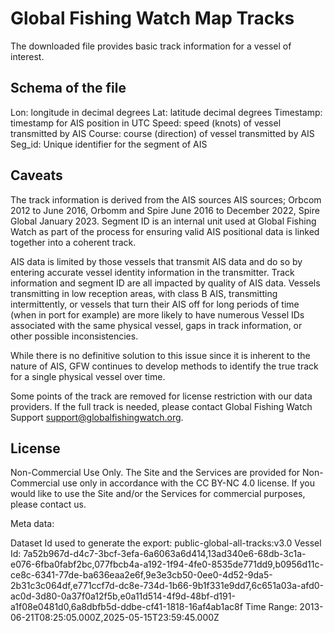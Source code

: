 
# Global Fishing Watch Map Tracks

The downloaded file provides basic track information for a vessel of interest.

## Schema of the file

Lon: longitude in decimal degrees
Lat: latitude decimal degrees
Timestamp: timestamp for AIS position in UTC
Speed: speed (knots) of vessel transmitted by AIS
Course: course (direction) of vessel transmitted by AIS
Seg_id: Unique identifier for the segment of AIS


## Caveats

The track information is derived from the AIS sources AIS sources; Orbcom 2012 to June 2016, Orbomm and Spire June 2016 to December 2022, Spire Global January 2023. Segment ID is an internal unit used at Global Fishing Watch as part of the process for ensuring valid AIS positional data is linked together into a coherent track.

AIS data is limited by those vessels that transmit AIS data and do so by entering accurate vessel identity information in the transmitter. Track information and segment ID are all impacted by quality of AIS data. Vessels transmitting in low reception areas, with class B AIS,  transmitting intermittently, or vessels that turn their AIS off for long periods of time (when in port for example) are more likely to have numerous Vessel IDs associated with the same physical vessel, gaps in track information, or other possible inconsistencies.

While there is no definitive solution to this issue since it is inherent to the nature of AIS, GFW continues to develop methods to identify the true track for a single physical vessel over time.

Some points of the track are removed for license restriction with our data providers. If the full track is needed, please contact Global Fishing Watch Support <support@globalfishingwatch.org>.

## License

Non-Commercial Use Only. The Site and the Services are provided for Non-Commercial use only in accordance with the CC BY-NC 4.0 license. If you would like to use the Site and/or the Services for commercial purposes, please contact us.

Meta data:

Dataset Id used to generate the export: public-global-all-tracks:v3.0
Vessel Id: 7a52b967d-d4c7-3bcf-3efa-6a6063a6d414,13ad340e6-68db-3c1a-e076-6fba0fabf2bc,077fbcb4a-a192-1f94-4fe0-8535de771dd9,b0956d11c-ce8c-6341-77de-ba636eaa2e6f,9e3e3cb50-0ee0-4d52-9da5-2b31c3c064df,e771ccf7d-dc8e-734d-1b66-9b1f331e9dd7,6c651a03a-afd0-ac0d-3d80-0a37f0a12f5b,e0a11d514-4f9d-48bf-d191-a1f08e0481d0,6a8dbfb5d-ddbe-cf41-1818-16af4ab1ac8f
Time Range: 2013-06-21T08:25:05.000Z,2025-05-15T23:59:45.000Z

